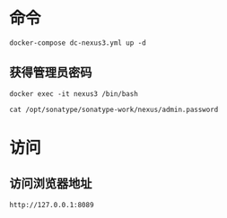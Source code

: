 
# 命令
```
docker-compose dc-nexus3.yml up -d
```

## 获得管理员密码
```
docker exec -it nexus3 /bin/bash

cat /opt/sonatype/sonatype-work/nexus/admin.password
```

# 访问
## 访问浏览器地址
```
http://127.0.0.1:8089
```
